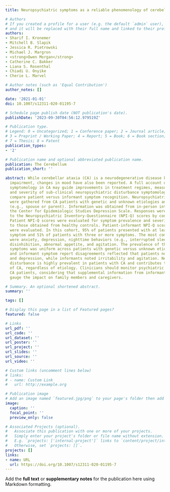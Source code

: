 ```yaml
---
title: Neuropsychiatric symptoms as a reliable phenomenology of cerebellar ataxia

# Authors
# If you created a profile for a user (e.g. the default `admin` user), write the username (folder name) here
# and it will be replaced with their full name and linked to their profile.
authors:
- Sharif I. Kronemer
- Mitchell B. Slapik
- Jessica R. Pietrowski
- Michael J. Margron
- <strong>Owen Morgan</strong>
- Catherine C. Bakker
- Liana S. Rosenthal
- Chiadi U. Onyike
- Cherie L. Marvel

# Author notes (such as 'Equal Contribution')
author_notes: []

date: '2021-01-01'
doi: 10.1007/s12311-020-01195-7

# Schedule page publish date (NOT publication's date).
publishDate: '2023-09-30T04:56:12.979519Z'

# Publication type.
# Legend: 0 = Uncategorized; 1 = Conference paper; 2 = Journal article;
# 3 = Preprint / Working Paper; 4 = Report; 5 = Book; 6 = Book section;
# 7 = Thesis; 8 = Patent
publication_types:
- '2'

# Publication name and optional abbreviated publication name.
publication: The Cerebellum
publication_short: ''

abstract: While cerebellar ataxia (CA) is a neurodegenerative disease known for motor
  impairment, changes in mood have also been reported. A full account of neuropsychiatric
  symptomology in CA may guide improvements in treatment regimes, measure the presence
  and severity of sub-clinical neuropsychiatric disturbance symptomology in CA, and
  compare patient versus informant symptom recognition. Neuropsychiatric phenomena
  were gathered from CA patients with genetic and unknown etiologies and their informants
  (e.g., spouse or parent). Information was obtained from in-person interviews and
  the Center for Epidemiologic Studies Depression Scale. Responses were converted
  to the Neuropsychiatric Inventory-Questionnaire (NPI-Q) scores by consensus ratings.
  Patient NPI-Q scores were evaluated for symptom prevalence and severity relative
  to those obtained from healthy controls. Patient-informant NPI-Q score disagreements
  were evaluated. In this cohort, 95% of patients presented with at least one neuropsychiatric
  symptom and 51% of patients with three or more symptoms. The most common symptoms
  were anxiety, depression, nighttime behaviors (e.g., interrupted sleep), irritability,
  disinhibition, abnormal appetite, and agitation. The prevalence of these neuropsychiatric
  symptoms was uniform across patients with genetic versus unknown etiologies. Patient
  and informant symptom report disagreements reflected that patients noted sleep impairment
  and depression, while informants noted irritability and agitation. Neuropsychiatric
  disturbance is highly prevalent in patients with CA and contributes to the phenomenology
  of CA, regardless of etiology. Clinicians should monitor psychiatric health in their
  CA patients, considering that supplemental information from informants can help
  gauge the impact on family members and caregivers.

# Summary. An optional shortened abstract.
summary: ''

tags: []

# Display this page in a list of Featured pages?
featured: false

# Links
url_pdf: ''
url_code: ''
url_dataset: ''
url_poster: ''
url_project: ''
url_slides: ''
url_source: ''
url_video: ''

# Custom links (uncomment lines below)
# links:
# - name: Custom Link
#   url: http://example.org

# Publication image
# Add an image named `featured.jpg/png` to your page's folder then add a caption below.
image:
  caption: ''
  focal_point: ''
  preview_only: false

# Associated Projects (optional).
#   Associate this publication with one or more of your projects.
#   Simply enter your project's folder or file name without extension.
#   E.g. `projects: ['internal-project']` links to `content/project/internal-project/index.md`.
#   Otherwise, set `projects: []`.
projects: []
links:
- name: URL
  url: https://doi.org/10.1007/s12311-020-01195-7
---
```


Add the **full text** or **supplementary notes** for the publication here using Markdown formatting.
